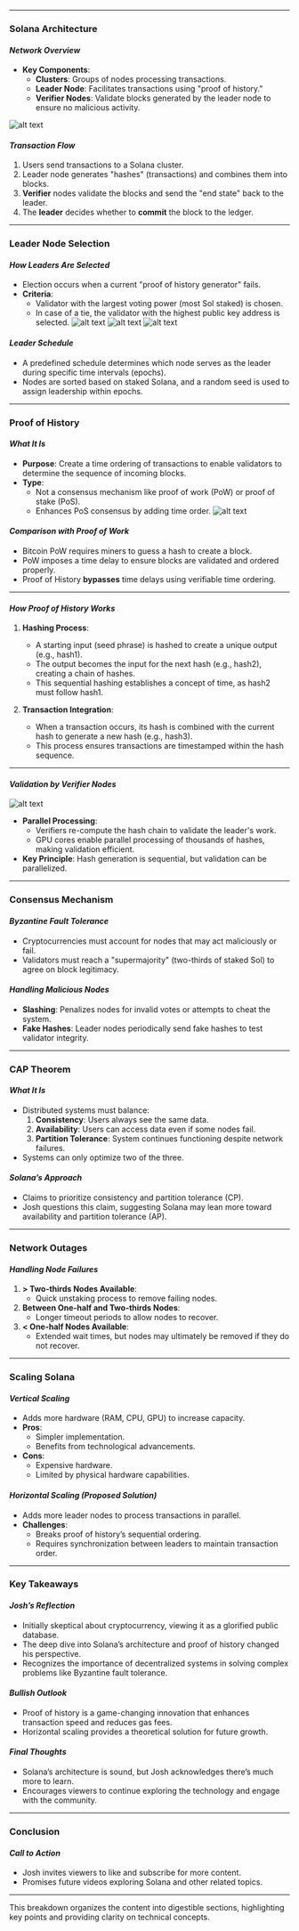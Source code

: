 

---

### **Solana Architecture**
#### *Network Overview*

- **Key Components**:
  - **Clusters**: Groups of nodes processing transactions.
  - **Leader Node**: Facilitates transactions using "proof of history."
  - **Verifier Nodes**: Validate blocks generated by the leader node to ensure no malicious activity.

![alt text](image.png)
#### *Transaction Flow*
1. Users send transactions to a Solana cluster.
2. Leader node generates "hashes" (transactions) and combines them into blocks.
3. **Verifier** nodes validate the blocks and send the "end state" back to the leader.
4. The **leader** decides whether to **commit** the block to the ledger.

---

### **Leader Node Selection**
#### *How Leaders Are Selected*
- Election occurs when a current "proof of history generator" fails.
- **Criteria**:
  - Validator with the largest voting power (most Sol staked) is chosen.
  - In case of a tie, the validator with the highest public key address is selected.
![alt text](image-1.png)
![alt text](image-2.png)
![alt text](image-3.png)
#### *Leader Schedule*
- A predefined schedule determines which node serves as the leader during specific time intervals (epochs).
- Nodes are sorted based on staked Solana, and a random seed is used to assign leadership within epochs.

---

### **Proof of History**
#### *What It Is*
- **Purpose**: Create a time ordering of transactions to enable validators to determine the sequence of incoming blocks.
- **Type**:
  - Not a consensus mechanism like proof of work (PoW) or proof of stake (PoS).
  - Enhances PoS consensus by adding time order.
![alt text](image-4.png)
#### *Comparison with Proof of Work*
- Bitcoin PoW requires miners to guess a hash to create a block.
- PoW imposes a time delay to ensure blocks are validated and ordered properly.
- Proof of History **bypasses** time delays using verifiable time ordering.

---

#### *How Proof of History Works*
1. **Hashing Process**:
   - A starting input (seed phrase) is hashed to create a unique output (e.g., hash1).
   - The output becomes the input for the next hash (e.g., hash2), creating a chain of hashes.
   - This sequential hashing establishes a concept of time, as hash2 must follow hash1.

2. **Transaction Integration**:
   - When a transaction occurs, its hash is combined with the current hash to generate a new hash (e.g., hash3).
   - This process ensures transactions are timestamped within the hash sequence.

---

#### *Validation by Verifier Nodes*
![alt text](image-5.png)
- **Parallel Processing**:
  - Verifiers re-compute the hash chain to validate the leader's work.
  - GPU cores enable parallel processing of thousands of hashes, making validation efficient.
- **Key Principle**: Hash generation is sequential, but validation can be parallelized.

---

### **Consensus Mechanism**
#### *Byzantine Fault Tolerance*
- Cryptocurrencies must account for nodes that may act maliciously or fail.
- Validators must reach a "supermajority" (two-thirds of staked Sol) to agree on block legitimacy.

#### *Handling Malicious Nodes*
- **Slashing**: Penalizes nodes for invalid votes or attempts to cheat the system.
- **Fake Hashes**: Leader nodes periodically send fake hashes to test validator integrity.

---

### **CAP Theorem**
#### *What It Is*
- Distributed systems must balance:
  1. **Consistency**: Users always see the same data.
  2. **Availability**: Users can access data even if some nodes fail.
  3. **Partition Tolerance**: System continues functioning despite network failures.
- Systems can only optimize two of the three.

#### *Solana’s Approach*
- Claims to prioritize consistency and partition tolerance (CP).
- Josh questions this claim, suggesting Solana may lean more toward availability and partition tolerance (AP).

---

### **Network Outages**
#### *Handling Node Failures*
1. **> Two-thirds Nodes Available**:
   - Quick unstaking process to remove failing nodes.
2. **Between One-half and Two-thirds Nodes**:
   - Longer timeout periods to allow nodes to recover.
3. **< One-half Nodes Available**:
   - Extended wait times, but nodes may ultimately be removed if they do not recover.

---

### **Scaling Solana**
#### *Vertical Scaling*
- Adds more hardware (RAM, CPU, GPU) to increase capacity.
- **Pros**:
  - Simpler implementation.
  - Benefits from technological advancements.
- **Cons**:
  - Expensive hardware.
  - Limited by physical hardware capabilities.

#### *Horizontal Scaling (Proposed Solution)*
- Adds more leader nodes to process transactions in parallel.
- **Challenges**:
  - Breaks proof of history’s sequential ordering.
  - Requires synchronization between leaders to maintain transaction order.

---

### **Key Takeaways**
#### *Josh’s Reflection*
- Initially skeptical about cryptocurrency, viewing it as a glorified public database.
- The deep dive into Solana’s architecture and proof of history changed his perspective.
- Recognizes the importance of decentralized systems in solving complex problems like Byzantine fault tolerance.

#### *Bullish Outlook*
- Proof of history is a game-changing innovation that enhances transaction speed and reduces gas fees.
- Horizontal scaling provides a theoretical solution for future growth.

#### *Final Thoughts*
- Solana’s architecture is sound, but Josh acknowledges there’s much more to learn.
- Encourages viewers to continue exploring the technology and engage with the community.

---

### **Conclusion**
#### *Call to Action*
- Josh invites viewers to like and subscribe for more content.
- Promises future videos exploring Solana and other related topics.

--- 

This breakdown organizes the content into digestible sections, highlighting key points and providing clarity on technical concepts.